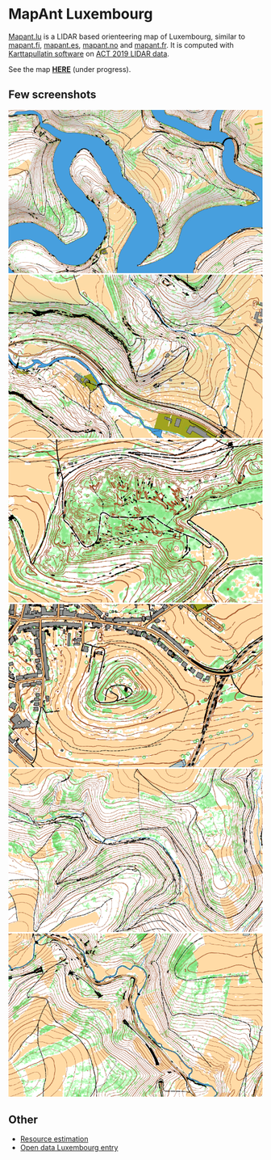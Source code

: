 # MapAnt Luxembourg

[Mapant.lu](http://mapant.orienteering.lu/) is a LIDAR based orienteering map of Luxembourg, similar to [mapant.fi](https://www.mapant.fi/), [mapant.es](https://mapant.es/), [mapant.no](https://mapant.no/) and [mapant.fr](https://mapant.fr/). It is computed with [Karttapullatin software](https://www.routegadget.net/karttapullautin/) on [ACT 2019 LIDAR data](https://act.public.lu/fr/cartographie/lidar1.html).

See the map [**HERE**](http://mapant.orienteering.lu/) (under progress).

## Few screenshots

![mapant orienteering map LIDAR Luxembourg](/docs/img/overview1.png)
![mapant orienteering map LIDAR Luxembourg](/docs/img/overview2.png)
![mapant orienteering map LIDAR Luxembourg](/docs/img/overview3.png)
![mapant orienteering map LIDAR Luxembourg](/docs/img/overview4.png)
![mapant orienteering map LIDAR Luxembourg](/docs/img/overview5.png)
![mapant orienteering map LIDAR Luxembourg](/docs/img/overview6.png)

## Other

- [Resource estimation](docs/estimation.md)
- [Open data Luxembourg entry](https://data.public.lu/fr/reuses/cartographie-pour-course-dorientation-mapant-luxembourg/)
